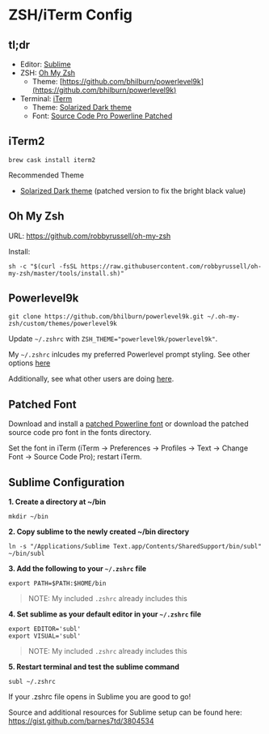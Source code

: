 # ZSH/iTerm Config

## tl;dr
- Editor: [Sublime](https://www.sublimetext.com/)
- ZSH: [Oh My Zsh](https://github.com/robbyrussell/oh-my-zsh)
    - Theme: [https://github.com/bhilburn/powerlevel9k](https://github.com/bhilburn/powerlevel9k)
- Terminal: [iTerm](https://www.iterm2.com/)
    - Theme: [Solarized Dark theme](https://github.com/altercation/solarized)
    - Font: [Source Code Pro Powerline Patched](https://github.com/powerline/fonts)

## iTerm2

    brew cask install iterm2
    
Recommended Theme

- [Solarized Dark theme](https://raw.githubusercontent.com/mbadolato/iTerm2-Color-Schemes/master/schemes/Solarized%20Dark%20-%20Patched.itermcolors) (patched version to fix the bright black value)

## Oh My Zsh 

URL: https://github.com/robbyrussell/oh-my-zsh

Install:
    
    sh -c "$(curl -fsSL https://raw.githubusercontent.com/robbyrussell/oh-my-zsh/master/tools/install.sh)"
 
## Powerlevel9k

    git clone https://github.com/bhilburn/powerlevel9k.git ~/.oh-my-zsh/custom/themes/powerlevel9k

Update `~/.zshrc` with `ZSH_THEME="powerlevel9k/powerlevel9k"`.

My `~/.zshrc` inlcudes my preferred Powerlevel prompt styling. See other options [here](https://github.com/bhilburn/powerlevel9k/wiki/Stylizing-Your-Prompt)

Additionally, see what other users are doing [here](https://github.com/bhilburn/powerlevel9k/wiki/Show-Off-Your-Config).

## Patched Font

Download and install a [patched Powerline font](https://github.com/powerline/fonts) or download the patched source code pro font in the fonts directory.

Set the font in iTerm (iTerm → Preferences → Profiles → Text → Change Font → Source Code Pro); restart iTerm.

## Sublime Configuration

**1. Create a directory at ~/bin**

```mkdir ~/bin```

**2. Copy sublime to the newly created ~/bin directory**

```ln -s "/Applications/Sublime Text.app/Contents/SharedSupport/bin/subl" ~/bin/subl```

**3. Add the following to your `~/.zshrc` file**

```export PATH=$PATH:$HOME/bin```

>NOTE: My included `.zshrc` already includes this

**4. Set sublime as your default editor in your `~/.zshrc` file**

```    
export EDITOR='subl'
export VISUAL='subl'
```

>NOTE: My included `.zshrc` already includes this

**5. Restart terminal and test the sublime command**

```subl ~/.zshrc```

If your .zshrc file opens in Sublime you are good to go! 

Source and additional resources for Sublime setup can be found here: https://gist.github.com/barnes7td/3804534
